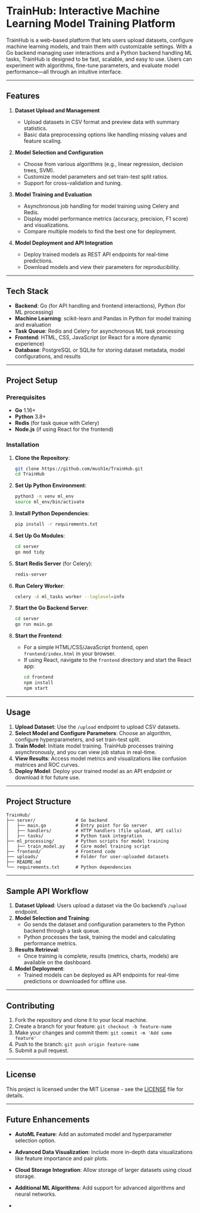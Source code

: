 # TrainHub: Interactive Machine Learning Model Training Platform

TrainHub is a web-based platform that lets users upload datasets, configure machine learning models, and train them with customizable settings. With a Go backend managing user interactions and a Python backend handling ML tasks, TrainHub is designed to be fast, scalable, and easy to use. Users can experiment with algorithms, fine-tune parameters, and evaluate model performance—all through an intuitive interface.

---

## Features

1. **Dataset Upload and Management**
   - Upload datasets in CSV format and preview data with summary statistics.
   - Basic data preprocessing options like handling missing values and feature scaling.

2. **Model Selection and Configuration**
   - Choose from various algorithms (e.g., linear regression, decision trees, SVM).
   - Customize model parameters and set train-test split ratios.
   - Support for cross-validation and tuning.

3. **Model Training and Evaluation**
   - Asynchronous job handling for model training using Celery and Redis.
   - Display model performance metrics (accuracy, precision, F1 score) and visualizations.
   - Compare multiple models to find the best one for deployment.

4. **Model Deployment and API Integration**
   - Deploy trained models as REST API endpoints for real-time predictions.
   - Download models and view their parameters for reproducibility.

---

## Tech Stack

- **Backend**: Go (for API handling and frontend interactions), Python (for ML processing)
- **Machine Learning**: scikit-learn and Pandas in Python for model training and evaluation
- **Task Queue**: Redis and Celery for asynchronous ML task processing
- **Frontend**: HTML, CSS, JavaScript (or React for a more dynamic experience)
- **Database**: PostgreSQL or SQLite for storing dataset metadata, model configurations, and results

---

## Project Setup

### Prerequisites

- **Go** 1.16+
- **Python** 3.8+
- **Redis** (for task queue with Celery)
- **Node.js** (if using React for the frontend)

### Installation

1. **Clone the Repository**:
   ```bash
   git clone https://github.com/mush1e/TrainHub.git
   cd TrainHub
   ```

2. **Set Up Python Environment**:
   ```bash
   python3 -m venv ml_env
   source ml_env/bin/activate
   ```

3. **Install Python Dependencies**:
   ```bash
   pip install -r requirements.txt
   ```

4. **Set Up Go Modules**:
   ```bash
   cd server
   go mod tidy
   ```

5. **Start Redis Server** (for Celery):
   ```bash
   redis-server
   ```

6. **Run Celery Worker**:
   ```bash
   celery -A ml_tasks worker --loglevel=info
   ```

7. **Start the Go Backend Server**:
   ```bash
   cd server
   go run main.go
   ```

8. **Start the Frontend**:
   - For a simple HTML/CSS/JavaScript frontend, open `frontend/index.html` in your browser.
   - If using React, navigate to the `frontend` directory and start the React app:
     ```bash
     cd frontend
     npm install
     npm start
     ```

---

## Usage

1. **Upload Dataset**: Use the `/upload` endpoint to upload CSV datasets.
2. **Select Model and Configure Parameters**: Choose an algorithm, configure hyperparameters, and set train-test split.
3. **Train Model**: Initiate model training. TrainHub processes training asynchronously, and you can view job status in real-time.
4. **View Results**: Access model metrics and visualizations like confusion matrices and ROC curves.
5. **Deploy Model**: Deploy your trained model as an API endpoint or download it for future use.

---

## Project Structure

```
TrainHub/
├── server/               # Go backend
│   ├── main.go           # Entry point for Go server
│   ├── handlers/         # HTTP handlers (file upload, API calls)
│   ├── tasks/            # Python task integration
├── ml_processing/        # Python scripts for model training
│   ├── train_model.py    # Core model training script
├── frontend/             # Frontend code
├── uploads/              # Folder for user-uploaded datasets
├── README.md
└── requirements.txt      # Python dependencies
```

---

## Sample API Workflow

1. **Dataset Upload**: Users upload a dataset via the Go backend’s `/upload` endpoint.
2. **Model Selection and Training**:
   - Go sends the dataset and configuration parameters to the Python backend through a task queue.
   - Python processes the task, training the model and calculating performance metrics.
3. **Results Retrieval**:
   - Once training is complete, results (metrics, charts, models) are available on the dashboard.
4. **Model Deployment**:
   - Trained models can be deployed as API endpoints for real-time predictions or downloaded for offline use.

---

## Contributing

1. Fork the repository and clone it to your local machine.
2. Create a branch for your feature: `git checkout -b feature-name`
3. Make your changes and commit them: `git commit -m 'Add some feature'`
4. Push to the branch: `git push origin feature-name`
5. Submit a pull request.

---

## License

This project is licensed under the MIT License - see the [LICENSE](LICENSE) file for details.

---

## Future Enhancements

- **AutoML Feature**: Add an automated model and hyperparameter selection option.
- **Advanced Data Visualization**: Include more in-depth data visualizations like feature importance and pair plots.
- **Cloud Storage Integration**: Allow storage of larger datasets using cloud storage.
- **Additional ML Algorithms**: Add support for advanced algorithms and neural networks.

- 
